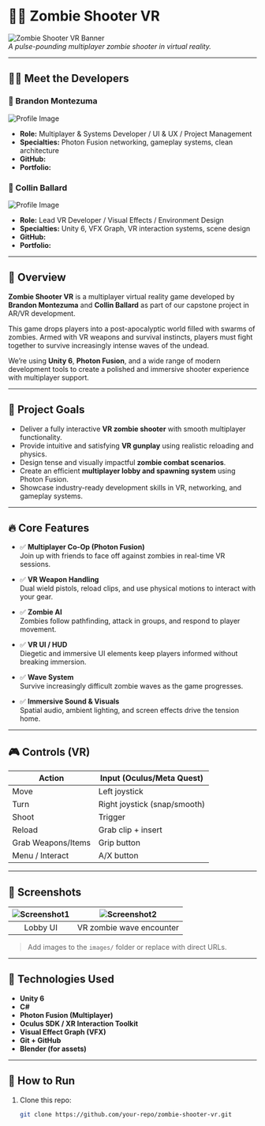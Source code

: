 # 🧟‍♂️ Zombie Shooter VR

![Zombie Shooter VR Banner](images/banner.png)  
*A pulse-pounding multiplayer zombie shooter in virtual reality.*

---

## 🧑‍💻 Meet the Developers

### 🧠 Brandon Montezuma
![Profile Image]()
 
- **Role:** Multiplayer & Systems Developer / UI & UX / Project Management  
- **Specialties:** Photon Fusion networking, gameplay systems, clean architecture  
- **GitHub:**  
- **Portfolio:**

### 🧠 Collin Ballard
![Profile Image]()  
- **Role:** Lead VR Developer / Visual Effects / Environment Design  
- **Specialties:** Unity 6, VFX Graph, VR interaction systems, scene design  
- **GitHub:** 
- **Portfolio:**

---

## 📌 Overview

**Zombie Shooter VR** is a multiplayer virtual reality game developed by **Brandon Montezuma** and **Collin Ballard** as part of our capstone project in AR/VR development.

This game drops players into a post-apocalyptic world filled with swarms of zombies. Armed with VR weapons and survival instincts, players must fight together to survive increasingly intense waves of the undead.

We’re using **Unity 6**, **Photon Fusion**, and a wide range of modern development tools to create a polished and immersive shooter experience with multiplayer support.

---

## 🧠 Project Goals

- Deliver a fully interactive **VR zombie shooter** with smooth multiplayer functionality.
- Provide intuitive and satisfying **VR gunplay** using realistic reloading and physics.
- Design tense and visually impactful **zombie combat scenarios**.
- Create an efficient **multiplayer lobby and spawning system** using Photon Fusion.
- Showcase industry-ready development skills in VR, networking, and gameplay systems.

---

## 🔥 Core Features

- ✅ **Multiplayer Co-Op (Photon Fusion)**  
  Join up with friends to face off against zombies in real-time VR sessions.

- ✅ **VR Weapon Handling**  
  Dual wield pistols, reload clips, and use physical motions to interact with your gear.

- ✅ **Zombie AI**  
  Zombies follow pathfinding, attack in groups, and respond to player movement.

- ✅ **VR UI / HUD**  
  Diegetic and immersive UI elements keep players informed without breaking immersion.

- ✅ **Wave System**  
  Survive increasingly difficult zombie waves as the game progresses.

- ✅ **Immersive Sound & Visuals**  
  Spatial audio, ambient lighting, and screen effects drive the tension home.

---

## 🎮 Controls (VR)

| Action              | Input (Oculus/Meta Quest) |
|---------------------|---------------------------|
| Move                | Left joystick             |
| Turn                | Right joystick (snap/smooth) |
| Shoot               | Trigger                   |
| Reload              | Grab clip + insert        |
| Grab Weapons/Items  | Grip button               |
| Menu / Interact     | A/X button                |

---

## 📸 Screenshots

| ![Screenshot1](images/screenshot1.png) | ![Screenshot2](images/screenshot2.png) |
|:--:|:--:|
| Lobby UI | VR zombie wave encounter |

> Add images to the `images/` folder or replace with direct URLs.

---

## 🧪 Technologies Used

- **Unity 6**
- **C#**
- **Photon Fusion (Multiplayer)**
- **Oculus SDK / XR Interaction Toolkit**
- **Visual Effect Graph (VFX)**
- **Git + GitHub**
- **Blender (for assets)**

---

## 🔧 How to Run

1. Clone this repo:
   ```bash
   git clone https://github.com/your-repo/zombie-shooter-vr.git